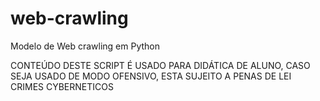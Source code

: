 # web-crawling
Modelo de Web crawling em Python 

CONTEÚDO DESTE SCRIPT É USADO PARA DIDÁTICA DE ALUNO, CASO SEJA USADO DE MODO OFENSIVO, ESTA SUJEITO A PENAS DE LEI CRIMES CYBERNETICOS
